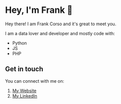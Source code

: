 # Hey, I'm Frank 👋

Hey there! I am Frank Corso and it's great to meet you.

I am a data lover and developer and mostly code with:
* Python
* JS
* PHP

## Get in touch

You can connect with me on:

1. [My Website](https://frankcorso.me/)
2. [My LinkedIn](https://www.linkedin.com/in/frank-corso/)



